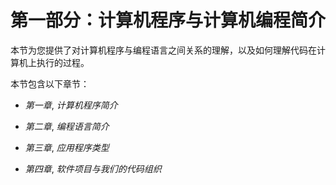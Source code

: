 # 第一部分：计算机程序与计算机编程简介

本节为您提供了对计算机程序与编程语言之间关系的理解，以及如何理解代码在计算机上执行的过程。

本节包含以下章节：

+   *第一章*, *计算机程序简介*

+   *第二章*, *编程语言简介*

+   *第三章*, *应用程序类型*

+   *第四章*, *软件项目与我们的代码组织*
